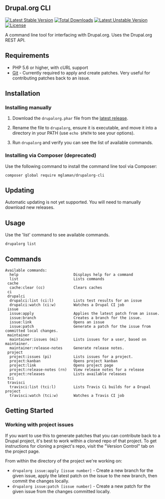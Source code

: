 Drupal.org CLI
--------------
[![Latest Stable Version](https://poser.pugx.org/mglaman/drupalorg-cli/v/stable)](https://packagist.org/packages/mglaman/drupalorg-cli) [![Total Downloads](https://poser.pugx.org/mglaman/drupalorg-cli/downloads)](https://packagist.org/packages/mglaman/drupalorg-cli) [![Latest Unstable Version](https://poser.pugx.org/mglaman/drupalorg-cli/v/unstable)](https://packagist.org/packages/mglaman/drupalorg-cli) [![License](https://poser.pugx.org/mglaman/drupalorg-cli/license)](https://packagist.org/packages/mglaman/drupalorg-cli)

A command line tool for interfacing with Drupal.org. Uses the Drupal.org REST API.

## Requirements

* PHP 5.6 or higher, with cURL support
* [Git](https://git-scm.com/) - Currently required to apply and create patches. Very useful for contributing patches back to an issue.

## Installation

### Installing manually

1. Download the `drupalorg.phar` file from the [latest release](https://github.com/mglaman/drupalorg-cli/releases/latest).

2. Rename the file to `drupalorg`, ensure it is executable, and move it into a directory in your PATH (use `echo $PATH` to see your options).

3. Run `drupalorg` and verify you can see the list of available commands.

### Installing via Composer (deprecated)

Use the following command to install the command line tool via Composer:

`composer global require mglaman/drupalorg-cli`

## Updating

Automatic updating is not yet supported. You will need to manually download new releases.

## Usage

Use the 'list' command to see available commands. 

```
drupalorg list
```

## Commands

````
Available commands:
  help                         Displays help for a command
  list                         Lists commands
 cache
  cache:clear (cc)             Clears caches
 ci
 drupalci
  drupalci:list (ci:l)         Lists test results for an issue
  drupalci:watch (ci:w)        Watches a Drupal CI job
 issue
  issue:apply                  Applies the latest patch from an issue.
  issue:branch                 Creates a branch for the issue.
  issue:link                   Opens an issue
  issue:patch                  Generate a patch for the issue from committed local changes.
 maintainer
  maintainer:issues (mi)       Lists issues for a user, based on maintainer.
  maintainer:release-notes     Generate release notes.
 project
  project:issues (pi)          Lists issues for a project.
  project:kanban               Opens project kanban
  project:link                 Opens project page
  project:release-notes (rn)   View release notes for a release
  project:releases             Lists available releases
 tci
 travisci
  travisci:list (tci:l)        Lists Travis Ci builds for a Drupal project
  travisci:watch (tci:w)       Watches a Travis CI job
````

## Getting Started

### Working with project issues

If you want to use this to generate patches that you can contribute back to a Drupal project, it's best to work within a cloned repo of that project. To get instructions for cloning a project's repo, visit the "Version Control" tab on the project page.

From within the directory of the project we're working on:

* `drupalorg issue:apply [issue number]` - Create a new branch for the given issue, apply the latest patch on the issue to the new branch, then commit the changes locally.
* `drupalorg issue:patch [issue number]` - Create a new patch for the given issue from the changes committed locally.
